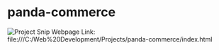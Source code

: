 ﻿# panda-commerce
![Project Snip](https://user-images.githubusercontent.com/89503650/139320328-0aa53d48-b8ca-4990-8372-94cafa5e85ae.png)
Webpage Link: file:///C:/Web%20Development/Projects/panda-commerce/index.html
